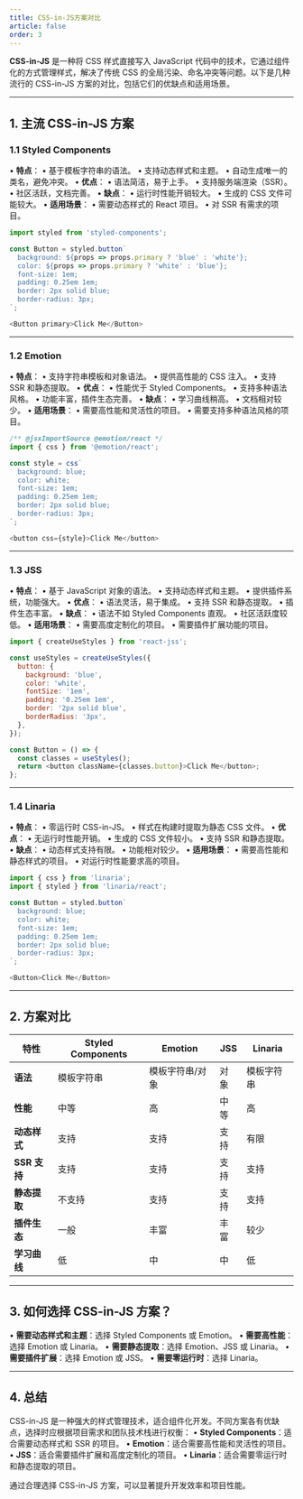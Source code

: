 ```yaml
---
title: CSS-in-JS方案对比
article: false
order: 3
---
```


**CSS-in-JS** 是一种将 CSS 样式直接写入 JavaScript 代码中的技术，它通过组件化的方式管理样式，解决了传统 CSS 的全局污染、命名冲突等问题。以下是几种流行的 CSS-in-JS 方案的对比，包括它们的优缺点和适用场景。

---

## **1. 主流 CSS-in-JS 方案**
### **1.1 Styled Components**
• **特点**：
  • 基于模板字符串的语法。
  • 支持动态样式和主题。
  • 自动生成唯一的类名，避免冲突。
• **优点**：
  • 语法简洁，易于上手。
  • 支持服务端渲染（SSR）。
  • 社区活跃，文档完善。
• **缺点**：
  • 运行时性能开销较大。
  • 生成的 CSS 文件可能较大。
• **适用场景**：
  • 需要动态样式的 React 项目。
  • 对 SSR 有需求的项目。

```javascript
import styled from 'styled-components';

const Button = styled.button`
  background: ${props => props.primary ? 'blue' : 'white'};
  color: ${props => props.primary ? 'white' : 'blue'};
  font-size: 1em;
  padding: 0.25em 1em;
  border: 2px solid blue;
  border-radius: 3px;
`;

<Button primary>Click Me</Button>
```

---

### **1.2 Emotion**
• **特点**：
  • 支持字符串模板和对象语法。
  • 提供高性能的 CSS 注入。
  • 支持 SSR 和静态提取。
• **优点**：
  • 性能优于 Styled Components。
  • 支持多种语法风格。
  • 功能丰富，插件生态完善。
• **缺点**：
  • 学习曲线稍高。
  • 文档相对较少。
• **适用场景**：
  • 需要高性能和灵活性的项目。
  • 需要支持多种语法风格的项目。

```javascript
/** @jsxImportSource @emotion/react */
import { css } from '@emotion/react';

const style = css`
  background: blue;
  color: white;
  font-size: 1em;
  padding: 0.25em 1em;
  border: 2px solid blue;
  border-radius: 3px;
`;

<button css={style}>Click Me</button>
```

---

### **1.3 JSS**
• **特点**：
  • 基于 JavaScript 对象的语法。
  • 支持动态样式和主题。
  • 提供插件系统，功能强大。
• **优点**：
  • 语法灵活，易于集成。
  • 支持 SSR 和静态提取。
  • 插件生态丰富。
• **缺点**：
  • 语法不如 Styled Components 直观。
  • 社区活跃度较低。
• **适用场景**：
  • 需要高度定制化的项目。
  • 需要插件扩展功能的项目。

```javascript
import { createUseStyles } from 'react-jss';

const useStyles = createUseStyles({
  button: {
    background: 'blue',
    color: 'white',
    fontSize: '1em',
    padding: '0.25em 1em',
    border: '2px solid blue',
    borderRadius: '3px',
  },
});

const Button = () => {
  const classes = useStyles();
  return <button className={classes.button}>Click Me</button>;
};
```

---

### **1.4 Linaria**
• **特点**：
  • 零运行时 CSS-in-JS。
  • 样式在构建时提取为静态 CSS 文件。
• **优点**：
  • 无运行时性能开销。
  • 生成的 CSS 文件较小。
  • 支持 SSR 和静态提取。
• **缺点**：
  • 动态样式支持有限。
  • 功能相对较少。
• **适用场景**：
  • 需要高性能和静态样式的项目。
  • 对运行时性能要求高的项目。

```javascript
import { css } from 'linaria';
import { styled } from 'linaria/react';

const Button = styled.button`
  background: blue;
  color: white;
  font-size: 1em;
  padding: 0.25em 1em;
  border: 2px solid blue;
  border-radius: 3px;
`;

<Button>Click Me</Button>
```

---

## **2. 方案对比**
| 特性         | Styled Components | Emotion         | JSS  | Linaria    |
| ------------ | ----------------- | --------------- | ---- | ---------- |
| **语法**     | 模板字符串        | 模板字符串/对象 | 对象 | 模板字符串 |
| **性能**     | 中等              | 高              | 中等 | 高         |
| **动态样式** | 支持              | 支持            | 支持 | 有限       |
| **SSR 支持** | 支持              | 支持            | 支持 | 支持       |
| **静态提取** | 不支持            | 支持            | 支持 | 支持       |
| **插件生态** | 一般              | 丰富            | 丰富 | 较少       |
| **学习曲线** | 低                | 中              | 中   | 低         |

---

## **3. 如何选择 CSS-in-JS 方案？**
• **需要动态样式和主题**：选择 Styled Components 或 Emotion。
• **需要高性能**：选择 Emotion 或 Linaria。
• **需要静态提取**：选择 Emotion、JSS 或 Linaria。
• **需要插件扩展**：选择 Emotion 或 JSS。
• **需要零运行时**：选择 Linaria。

---

## **4. 总结**
CSS-in-JS 是一种强大的样式管理技术，适合组件化开发。不同方案各有优缺点，选择时应根据项目需求和团队技术栈进行权衡：
• **Styled Components**：适合需要动态样式和 SSR 的项目。
• **Emotion**：适合需要高性能和灵活性的项目。
• **JSS**：适合需要插件扩展和高度定制化的项目。
• **Linaria**：适合需要零运行时和静态提取的项目。

通过合理选择 CSS-in-JS 方案，可以显著提升开发效率和项目性能。
